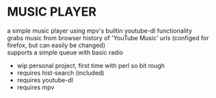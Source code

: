 # MUSIC PLAYER

a simple music player using mpv's builtin youtube-dl functionality  
grabs music from browser history of 'YouTube Music' urls (configed for firefox, but can easily be changed)  
supports a simple queue with basic radio


- wip personal project, first time with perl so bit rough
- requires hist-search (included) 
- requires youtube-dl
- requires mpv

